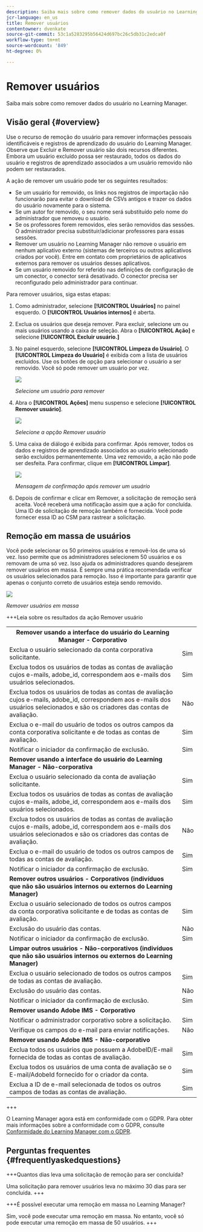 ```yaml
---
description: Saiba mais sobre como remover dados do usuário no Learning Manager.
jcr-language: en_us
title: Remover usuários
contentowner: dvenkate
source-git-commit: 53c1a5283295b56424d697bc26c5db31c2edca0f
workflow-type: tm+mt
source-wordcount: '849'
ht-degree: 0%

---
```




# Remover usuários

Saiba mais sobre como remover dados do usuário no Learning Manager.

## Visão geral {#overview}

Use o recurso de remoção do usuário para remover informações pessoais identificáveis e registros de aprendizado do usuário do Learning Manager. Observe que Excluir e Remover usuário são dois recursos diferentes. Embora um usuário excluído possa ser restaurado, todos os dados do usuário e registros de aprendizado associados a um usuário removido não podem ser restaurados.

A ação de remover um usuário pode ter os seguintes resultados:

* Se um usuário for removido, os links nos registros de importação não funcionarão para evitar o download de CSVs antigos e trazer os dados do usuário novamente para o sistema.
* Se um autor for removido, o seu nome será substituído pelo nome do administrador que removeu o usuário.
* Se os professores forem removidos, eles serão removidos das sessões. O administrador precisa substituir/adicionar professores para essas sessões.
* Remover um usuário no Learning Manager não remove o usuário em nenhum aplicativo externo (sistemas de terceiros ou outros aplicativos criados por você). Entre em contato com proprietários de aplicativos externos para remover os usuários desses aplicativos.
* Se um usuário removido for referido nas definições de configuração de um conector, o conector será desativado. O conector precisa ser reconfigurado pelo administrador para continuar.

Para remover usuários, siga estas etapas:

1. Como administrador, selecione **[!UICONTROL Usuários]** no painel esquerdo. O **[!UICONTROL Usuários internos]** é aberta.
1. Exclua os usuários que deseja remover. Para excluir, selecione um ou mais usuários usando a caixa de seleção. Abra o **[!UICONTROL Ação]** e selecione **[!UICONTROL Excluir usuário.]**
1. No painel esquerdo, selecione **[!UICONTROL Limpeza do Usuário]**. O **[!UICONTROL Limpeza do Usuário]** é exibida com a lista de usuários excluídos. Use os botões de opção para selecionar o usuário a ser removido. Você só pode remover um usuário por vez.

   ![](assets/purge-1.png)

   *Selecione um usuário para remover*

1. Abra o **[!UICONTROL Ações]** menu suspenso e selecione **[!UICONTROL Remover usuário]**.

   ![](assets/purge-2.png)

   *Selecione a opção Remover usuário*

1. Uma caixa de diálogo é exibida para confirmar. Após remover, todos os dados e registros de aprendizado associados ao usuário selecionado serão excluídos permanentemente. Uma vez removido, a ação não pode ser desfeita. Para confirmar, clique em **[!UICONTROL Limpar]**.

   ![](assets/purge-3.png)

   *Mensagem de confirmação após remover um usuário*

1. Depois de confirmar e clicar em Remover, a solicitação de remoção será aceita. Você receberá uma notificação assim que a ação for concluída. Uma ID de solicitação de remoção também é fornecida. Você pode fornecer essa ID ao CSM para rastrear a solicitação.

## Remoção em massa de usuários

Você pode selecionar os 50 primeiros usuários e removê-los de uma só vez. Isso permite que os administradores selecionem 50 usuários e os removam de uma só vez. Isso ajuda os administradores quando desejarem remover usuários em massa. É sempre uma prática recomendada verificar os usuários selecionados para remoção. Isso é importante para garantir que apenas o conjunto correto de usuários esteja sendo removido.

![](assets/bulk-purge-users.png)

*Remover usuários em massa*

+++Leia sobre os resultados da ação Remover usuário

<table>
 <tbody>
  <tr>
   <th><strong>Remover usando a interface do usuário do Learning Manager - Corporativo</strong></th>
   <th> </th>
  </tr>
  <tr>
   <td>Exclua o usuário selecionado da conta corporativa solicitante.<br></td>
   <td>Sim</td>
  </tr>
  <tr>
   <td>Exclua todos os usuários de todas as contas de avaliação cujos e-mails, adobe_id, correspondem aos e-mails dos usuários selecionados.</td>
   <td>Sim</td>
  </tr>
  <tr>
   <td>Exclua todos os usuários de todas as contas de avaliação cujos e-mails, adobe_id, correspondem aos e-mails dos usuários selecionados e são os criadores das contas de avaliação.</td>
   <td>Não</td>
  </tr>
  <tr>
   <td>Exclua o e-mail do usuário de todos os outros campos da conta corporativa solicitante e de todas as contas de avaliação.</td>
   <td>Sim</td>
  </tr>
  <tr>
   <td>Notificar o iniciador da confirmação de exclusão.</td>
   <td>Sim</td>
  </tr>
  <tr>
   <td><strong>Remover usando a interface do usuário do Learning Manager - Não-corporativa</strong></td>
   <td> </td>
  </tr>
  <tr>
   <td>Exclua o usuário selecionado da conta de avaliação solicitante.</td>
   <td>Sim</td>
  </tr>
  <tr>
   <td>Exclua todos os usuários de todas as contas de avaliação cujos e-mails, adobe_id, correspondem aos e-mails dos usuários selecionados.</td>
   <td>Sim</td>
  </tr>
  <tr>
   <td>Exclua todos os usuários de todas as contas de avaliação cujos e-mails, adobe_id, correspondem aos e-mails dos usuários selecionados e são os criadores das contas de avaliação.</td>
   <td>Não</td>
  </tr>
  <tr>
   <td>Exclua o e-mail do usuário de todos os outros campos de todas as contas de avaliação.</td>
   <td>Sim</td>
  </tr>
  <tr>
   <td>Notificar o iniciador da confirmação de exclusão.</td>
   <td>Sim</td>
  </tr>
  <tr>
   <td><strong>Remover outros usuários - Corporativos (indivíduos que não são usuários internos ou externos do Learning Manager)</strong></td>
   <td> </td>
  </tr>
  <tr>
   <td>Exclua o usuário selecionado de todos os outros campos da conta corporativa solicitante e de todas as contas de avaliação.</td>
   <td>Sim</td>
  </tr>
  <tr>
   <td>Exclusão do usuário das contas.</td>
   <td>Não</td>
  </tr>
  <tr>
   <td>Notificar o iniciador da confirmação de exclusão. </td>
   <td>Sim</td>
  </tr>
  <tr>
   <td><strong>Limpar</strong> <strong>outros usuários - Não-corporativos (indivíduos que não são usuários internos ou externos do Learning Manager)</strong></td>
   <td> </td>
  </tr>
  <tr>
   <td>Exclua o usuário selecionado de todos os outros campos de todas as contas de avaliação.</td>
   <td>Sim</td>
  </tr>
  <tr>
   <td>Exclusão do usuário das contas.</td>
   <td>Não</td>
  </tr>
  <tr>
   <td>Notificar o iniciador da confirmação de exclusão.</td>
   <td>Sim</td>
  </tr>
  <tr>
   <td><strong>Remover usando Adobe IMS - Corporativo</strong></td>
   <td> </td>
  </tr>
  <tr>
   <td>Notificar o administrador corporativo sobre a solicitação.</td>
   <td>Sim</td>
  </tr>
  <tr>
   <td>Verifique os campos do e-mail para enviar notificações.</td>
   <td>Não</td>
  </tr>
  <tr>
   <td><strong>Remover usando Adobe IMS - Não-corporativo</strong></td>
   <td> </td>
  </tr>
  <tr>
   <td>Exclua todos os usuários que possuem a AdobeID/E-mail fornecida de todas as contas de avaliação.</td>
   <td>Sim</td>
  </tr>
  <tr>
   <td>Exclua todos os usuários de uma conta de avaliação se o E-mail/AdobeId fornecido for o criador da conta.</td>
   <td>Sim</td>
  </tr>
  <tr>
   <td>Exclua a ID de e-mail selecionada de todos os outros campos de todas as contas de avaliação.</td>
   <td>Sim</td>
  </tr>
 </tbody>
</table>

+++

O Learning Manager agora está em conformidade com o GDPR. Para obter mais informações sobre a conformidade com o GDPR, consulte  [Conformidade do Learning Manager com o GDPR](../../kb/prime-gdpr.md).

## Perguntas frequentes {#frequentlyaskedquestions}

+++Quantos dias leva uma solicitação de remoção para ser concluída?

Uma solicitação para remover usuários leva no máximo 30 dias para ser concluída.
+++

+++É possível executar uma remoção em massa no Learning Manager?

Sim, você pode executar uma remoção em massa. No entanto, você só pode executar uma remoção em massa de 50 usuários.
+++
